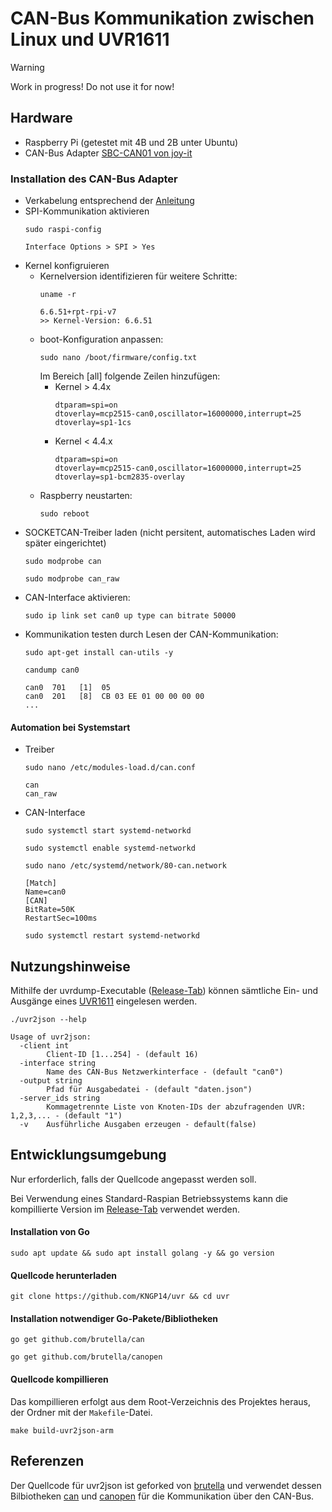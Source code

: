 # CAN-Bus Kommunikation zwischen Linux und UVR1611

> [!WARNING]
> Work in progress! Do not use it for now!

## Hardware
- Raspberry Pi (getestet mit 4B und 2B unter Ubuntu)
- CAN-Bus Adapter [SBC-CAN01 von joy-it][canbusadapter]

### Installation des CAN-Bus Adapter
- Verkabelung entsprechend der [Anleitung][canbusadapterdocs]
- SPI-Kommunikation aktivieren
  ```
  sudo raspi-config
  ```
  ```
  Interface Options > SPI > Yes
  ```
- Kernel konfigruieren
  - Kernelversion identifizieren für weitere Schritte:
    ```
    uname -r
    ```
    ```
    6.6.51+rpt-rpi-v7
    >> Kernel-Version: 6.6.51
    ```
  - boot-Konfiguration anpassen:
    ```
    sudo nano /boot/firmware/config.txt
    ```
    Im Bereich [all] folgende Zeilen hinzufügen:
    - Kernel > 4.4x
      ```
      dtparam=spi=on 
      dtoverlay=mcp2515-can0,oscillator=16000000,interrupt=25 
      dtoverlay=sp1-1cs
      ```
    - Kernel < 4.4.x
      ```
      dtparam=spi=on 
      dtoverlay=mcp2515-can0,oscillator=16000000,interrupt=25 
      dtoverlay=sp1-bcm2835-overlay 
      ```
  - Raspberry neustarten:
    ```
    sudo reboot
    ```
- SOCKETCAN-Treiber laden (nicht persitent, automatisches Laden wird später eingerichtet)
  ```
  sudo modprobe can
  ```
  ```
  sudo modprobe can_raw
  ```
- CAN-Interface aktivieren:
  ```
  sudo ip link set can0 up type can bitrate 50000
  ```
- Kommunikation testen durch Lesen der CAN-Kommunikation:
  ```
  sudo apt-get install can-utils -y
  ```
  ```
  candump can0
  ```
  ```
  can0  701   [1]  05
  can0  201   [8]  CB 03 EE 01 00 00 00 00
  ...
  ```
#### Automation bei Systemstart
- Treiber
  ```
  sudo nano /etc/modules-load.d/can.conf
  ```
  ```
  can
  can_raw
  ```
- CAN-Interface
  ```
  sudo systemctl start systemd-networkd
  ```
  ```
  sudo systemctl enable systemd-networkd
  ```
  ```
  sudo nano /etc/systemd/network/80-can.network
  ```
  ```
  [Match]
  Name=can0
  [CAN]
  BitRate=50K
  RestartSec=100ms
  ```
  ```
  sudo systemctl restart systemd-networkd
  ```
## Nutzungshinweise

Mithilfe der uvrdump-Executable ([Release-Tab][releasetab]) können sämtliche Ein- und Ausgänge eines [UVR1611][uvr1611] eingelesen werden.
```
./uvr2json --help
```
```
Usage of uvr2json:
  -client int
    	Client-ID [1...254] - (default 16)
  -interface string
    	Name des CAN-Bus Netzwerkinterface - (default "can0")
  -output string
    	Pfad für Ausgabedatei - (default "daten.json")
  -server_ids string
    	Kommagetrennte Liste von Knoten-IDs der abzufragenden UVR: 1,2,3,... - (default "1")
  -v	Ausführliche Ausgaben erzeugen - default(false)
```

## Entwicklungsumgebung
Nur erforderlich, falls der Quellcode angepasst werden soll.

Bei Verwendung eines Standard-Raspian Betriebssystems kann die kompillierte Version im [Release-Tab][releasetab] verwendet werden.

#### Installation von Go
```
sudo apt update && sudo apt install golang -y && go version
```
#### Quellcode herunterladen
```
git clone https://github.com/KNGP14/uvr && cd uvr
```
#### Installation notwendiger Go-Pakete/Bibliotheken
```
go get github.com/brutella/can
```
```
go get github.com/brutella/canopen
```
#### Quellcode kompillieren
Das kompillieren erfolgt aus dem Root-Verzeichnis des Projektes heraus, der Ordner mit der `Makefile`-Datei.
```
make build-uvr2json-arm
```

## Referenzen
Der Quellcode für uvr2json ist geforked von [brutella][uvrdump] und verwendet dessen Bilbiotheken [can][can] und [canopen][canopen] für die Kommunikation über den CAN-Bus.

[can]: https://github.com/brutella/can
[canopen]: https://github.com/brutella/canopen
[uvrdump]: https://github.com/brutella/uvr
[uvr1611]: https://www.ta.co.at/fileadmin/Downloads/Betriebsanleitungen/00_Auslauftypen/UVR1611/Manual_UVR1611_A4.03-2.pdf
[canbusadapter]: https://joy-it.net/de/products/SBC-CAN01
[canbusadapterdocs]: https://joy-it.net/files/files/Produkte/SBC-CAN01/SBC-CAN01-Anleitung-20201021.pdf
[releasetab]: https://github.com/KNGP14/uvr/releases
